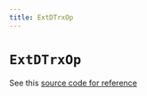 ```yaml
---
title: ExtDTrxOp
---
```


# `ExtDTrxOp`

See this [source code for reference](https://github.com/dfuse-io/eosws-go/blob/master/mdl/v1/dtrxop.go#L24)
